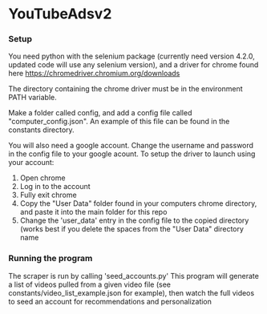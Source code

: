 # YouTubeAdsv2

### Setup
You need python with the selenium package (currently need version 4.2.0, updated code will use any selenium version), and a driver for chrome found here https://chromedriver.chromium.org/downloads 

The directory containing the chrome driver must be in the environment PATH variable.

Make a folder called config, and add a config file called "computer_config.json". An example of this file can be found in the constants directory. 

You will also need a google account. Change the username and password in the config file to your google acount. To setup the driver to launch using your account:
1. Open chrome
2. Log in to the account
3. Fully exit chrome
4. Copy the "User Data" folder found in your computers chrome directory, and paste it into the main folder for this repo 
5. Change the 'user_data' entry in the config file to the copied directory (works best if you delete the spaces from the "User Data" directory name


### Running the program
The scraper is run by calling 'seed_accounts.py' This program will generate a list of videos pulled from a given video file (see constants/video_list_example.json for example), then watch the full videos to seed an account for recommendations and personalization
